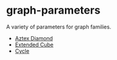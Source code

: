 # graph-parameters
A variety of parameters for graph families.

- [Aztex Diamond](graphs/aztex-diamond.md)
- [Extended Cube](graphs/extended-cube.md)
- [Cycle](graphs/cycle.md)

